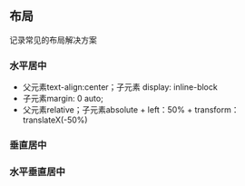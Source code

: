 ## 布局

记录常见的布局解决方案


### 水平居中

* 父元素text-align:center；子元素 display: inline-block
* 子元素margin: 0 auto;
* 父元素relative；子元素absolute + left：50% + transform：translateX(-50%)

### 垂直居中


### 水平垂直居中